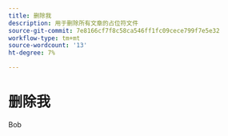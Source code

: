 ```yaml
---
title: 删除我
description: 用于删除所有文章的占位符文件
source-git-commit: 7e8166cf7f8c58ca546ff1fc09cece799f7e5e32
workflow-type: tm+mt
source-wordcount: '13'
ht-degree: 7%

---
```


# 删除我

Bob
